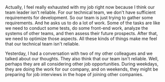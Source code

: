 Actually, I feel really exhausted with my job right now because I think our team leader isn't reliable. For our technical team, we don't have sufficient requirements for development. So our team is just trying to gather some requirements. And he asks us to do a lot of work. Some of the tasks are like we need to conduct some tests, do some front-end work, analyze the systems of other teams, and then assess their future prospects. After that, we need to optimize those aspects. All these kinds of things make me feel that our technical team isn't reliable.

Yesterday, I had a conversation with two of my other colleagues and we talked about our thoughts. They also think that our team isn't reliable. Well, perhaps they are all considering other job opportunities. During weekdays, they are doing the work for our company, and on weekends, they might be preparing for job interviews in the hope of joining other companies.
